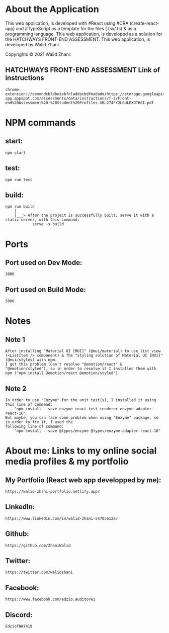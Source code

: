 # About the Application

This web application, is developed with #React using #CRA (create-react-app) and #TypeScript as a template for the files (.tsx/.ts) & as a programming language.
This web application, is developed as a solution for the HATCHWAYS FRONT-END ASSESSMENT.
This web application, is developed by Walid Zhani.

Copyrights © 2021 Walid Zhani.

## HATCHWAYS FRONT-END ASSESSMENT Link of instructions
    chrome-extension://oemmndcbldboiebfnladdacbdfmadadm/https://storage.googleapis.com/hatchways-app.appspot.com/assessments/data/instructions/f-3/Front-end%20Assessment%20-%20Student%20Profiles-XBL274FY2LGULEXDTH8I.pdf

# NPM commands

## start:  
    npm start
## test:  
    npm run test
## build: 
    npm run build
        |
        |___> After the project is successfully built, serve it with a static server, with this command: 
                serve -s build

# Ports

## Port used on Dev Mode: 
    3000
## Port used on Build Mode: 
    5000

# Notes

## Note 1
    After installing "Material UI [MUI]" (@mui/material) to use list view (<ListItem /> component) & The "styling solution of Material UI [MUI]" (@mui/styles) with npm. 
    I got this problem (Can't resolve "@emotion/react" & "@emotion/styled"), so in order to resolve it I installed them with npm ("npm install @emotion/react @emotion/styled").

## Note 2
    In order to use "Enzyme" for the unit test(s), I installed it using this line of command:
        "npm install --save enzyme react-test-renderer enzyme-adapter-react-16"
    But maybe, you can face some problem when using "Enzyme" package, so in order to fix it, I used the
    following line of command: 
        "npm install --save @types/enzyme @types/enzyme-adapter-react-16"

# About me: Links to my online social media profiles & my portfolio

## My Portfolio (React web app developped by me): 
    https://walid-zhani-portfolio.netlify.app/

## LinkedIn: 
    https://www.linkedin.com/in/walid-zhani-54705612a/
## Github: 
    https://github.com/ZhaniWalid
## Twitter: 
    https://twitter.com/walidzhani
## Facebook: 
    https://www.facebook.com/edzio.auditore1
## Discord: 
    EdzioTN#7419